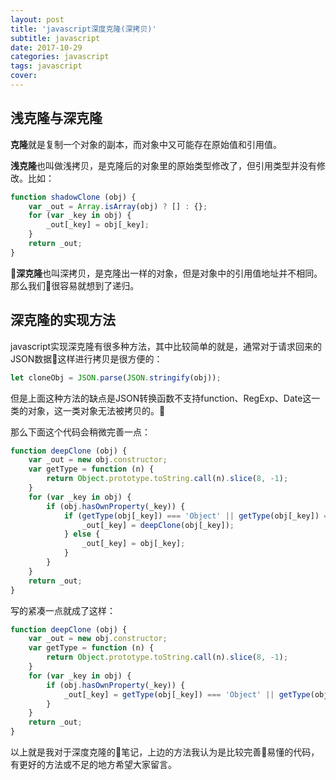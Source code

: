 ```yaml
---
layout: post
title: 'javascript深度克隆(深拷贝)'
subtitle: javascript
date: 2017-10-29
categories: javascript
tags: javascript
cover: 
---
```


## 浅克隆与深克隆

**克隆**就是复制一个对象的副本，而对象中又可能存在原始值和引用值。

**浅克隆**也叫做浅拷贝，是克隆后的对象里的原始类型修改了，但引用类型并没有修改。比如：

```js
function shadowClone (obj) {
    var _out = Array.isArray(obj) ? [] : {};
    for (var _key in obj) {
        _out[_key] = obj[_key];
    }
    return _out;
}
```

**深克隆**也叫深拷贝，是克隆出一样的对象，但是对象中的引用值地址并不相同。那么我们很容易就想到了递归。

## 深克隆的实现方法

javascript实现深克隆有很多种方法，其中比较简单的就是，通常对于请求回来的JSON数据这样进行拷贝是很方便的：

```js
let cloneObj = JSON.parse(JSON.stringify(obj));
```

但是上面这种方法的缺点是JSON转换函数不支持function、RegExp、Date这一类的对象，这一类对象无法被拷贝的。

那么下面这个代码会稍微完善一点：
```js
function deepClone (obj) {
    var _out = new obj.constructor;
    var getType = function (n) {
        return Object.prototype.toString.call(n).slice(8, -1);
    }
    for (var _key in obj) {
        if (obj.hasOwnProperty(_key)) {
            if (getType(obj[_key]) === 'Object' || getType(obj[_key]) === 'Array') {
                _out[_key] = deepClone(obj[_key]);
            } else {
                _out[_key] = obj[_key];
            }
        }
    }
    return _out;
}
```

写的紧凑一点就成了这样：
```js
function deepClone (obj) {
    var _out = new obj.constructor;
    var getType = function (n) {
        return Object.prototype.toString.call(n).slice(8, -1);
    }
    for (var _key in obj) {
        if (obj.hasOwnProperty(_key)) {
            _out[_key] = getType(obj[_key]) === 'Object' || getType(obj[_key]) === 'Array' ? deepClone(obj[_key]) : obj[_key];
        }
    }
    return _out;
}
```
以上就是我对于深度克隆的笔记，上边的方法我认为是比较完善易懂的代码，有更好的方法或不足的地方希望大家留言。